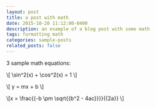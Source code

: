 ```yaml
---
layout: post
title: a post with math
date: 2015-10-20 11:12:00-0400
description: an example of a blog post with some math
tags: formatting math
categories: sample-posts
related_posts: false
---
```


3 sample math equations:

\\[ \sin^2(x) + \cos^2(x) = 1 \\]

\\[ y = mx + b \\]

\\[x = \frac{{-b \pm \sqrt{{b^2 - 4ac}}}}{{2a}} \\]
